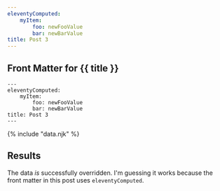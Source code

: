 ```yaml
---
eleventyComputed:
    myItem:
        foo: newFooValue
        bar: newBarValue
title: Post 3
---
```

## Front Matter for {{ title }}

    ---
    eleventyComputed:
        myItem:
            foo: newFooValue
            bar: newBarValue
    title: Post 3
    ---

{% include "data.njk" %}

## Results

The data *is* successfully overridden.
I'm guessing it works because the front matter in this post uses `eleventyComputed`.
